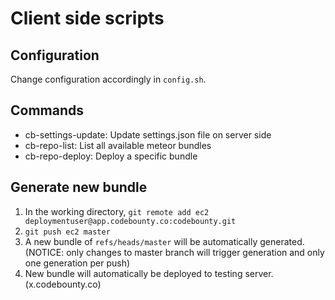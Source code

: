 # Client side scripts

## Configuration

Change configuration accordingly in `config.sh`.

## Commands

* cb-settings-update: Update settings.json file on server side
* cb-repo-list: List all available meteor bundles
* cb-repo-deploy: Deploy a specific bundle

## Generate new bundle

1. In the working directory, `git remote add ec2 deploymentuser@app.codebounty.co:codebounty.git`
2. `git push ec2 master`
3. A new bundle of `refs/heads/master` will be automatically generated. (NOTICE: only changes to master branch will trigger generation and only one generation per push)
4. New bundle will automatically be deployed to testing server. (x.codebounty.co)
